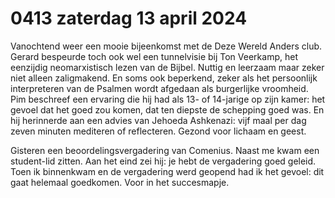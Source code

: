 # 0413 zaterdag 13 april 2024
Vanochtend weer een mooie bijeenkomst met de Deze Wereld  Anders club. Gerard bespeurde toch ook  wel een tunnelvisie bij Ton Veerkamp, het eenzijdig neomarxistisch lezen  van de Bijbel. Nuttig en leerzaam maar zeker niet alleen zaligmakend.  En soms ook beperkend, zeker als het persoonlijk interpreteren van de Psalmen wordt afgedaan als burgerlijke vroomheid. Pim beschreef een ervaring die hij had als 13- of 14-jarige op zijn kamer: het gevoel dat het goed zou komen, dat ten diepste de schepping goed was. En hij herinnerde aan een advies van Jehoeda Ashkenazi: vijf maal per dag zeven minuten mediteren of reflecteren. Gezond voor lichaam en geest.

Gisteren een beoordelingsvergadering van Comenius. Naast me kwam een student-lid zitten. Aan het eind zei hij: je hebt de vergadering goed geleid. Toen ik binnenkwam en de vergadering werd geopend had ik het gevoel: dit gaat helemaal goedkomen. Voor in het succesmapje. 